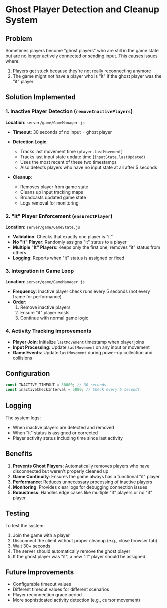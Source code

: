 # Ghost Player Detection and Cleanup System

## Problem

Sometimes players become "ghost players" who are still in the game state but are no longer actively connected or sending input. This causes issues where:

1. Players get stuck because they're not really reconnecting anymore
2. The game might not have a player who is "it" if the ghost player was the "it" player

## Solution Implemented

### 1. Inactive Player Detection (`removeInactivePlayers`)

**Location**: `server/game/GameManager.js`

- **Timeout**: 30 seconds of no input = ghost player
- **Detection Logic**:

  - Tracks last movement time (`player.lastMovement`)
  - Tracks last input state update time (`inputState.lastUpdated`)
  - Uses the most recent of these two timestamps
  - Also detects players who have no input state at all after 5 seconds

- **Cleanup**:
  - Removes player from game state
  - Cleans up input tracking maps
  - Broadcasts updated game state
  - Logs removal for monitoring

### 2. "It" Player Enforcement (`ensureItPlayer`)

**Location**: `server/game/GameState.js`

- **Validation**: Checks that exactly one player is "it"
- **No "It" Player**: Randomly assigns "it" status to a player
- **Multiple "It" Players**: Keeps only the first one, removes "it" status from others
- **Logging**: Reports when "it" status is assigned or fixed

### 3. Integration in Game Loop

**Location**: `server/game/GameManager.js`

- **Frequency**: Inactive player check runs every 5 seconds (not every frame for performance)
- **Order**:
  1. Remove inactive players
  2. Ensure "it" player exists
  3. Continue with normal game logic

### 4. Activity Tracking Improvements

- **Player Join**: Initialize `lastMovement` timestamp when player joins
- **Input Processing**: Update `lastMovement` on any input or movement
- **Game Events**: Update `lastMovement` during power-up collection and collisions

## Configuration

```javascript
const INACTIVE_TIMEOUT = 30000; // 30 seconds
const inactiveCheckInterval = 5000; // Check every 5 seconds
```

## Logging

The system logs:

- When inactive players are detected and removed
- When "it" status is assigned or corrected
- Player activity status including time since last activity

## Benefits

1. **Prevents Ghost Players**: Automatically removes players who have disconnected but weren't properly cleaned up
2. **Game Continuity**: Ensures the game always has a functional "it" player
3. **Performance**: Reduces unnecessary processing of inactive players
4. **Monitoring**: Provides clear logs for debugging connection issues
5. **Robustness**: Handles edge cases like multiple "it" players or no "it" player

## Testing

To test the system:

1. Join the game with a player
2. Disconnect the client without proper cleanup (e.g., close browser tab)
3. Wait 30+ seconds
4. The server should automatically remove the ghost player
5. If the ghost player was "it", a new "it" player should be assigned

## Future Improvements

- Configurable timeout values
- Different timeout values for different scenarios
- Player reconnection grace period
- More sophisticated activity detection (e.g., cursor movement)
